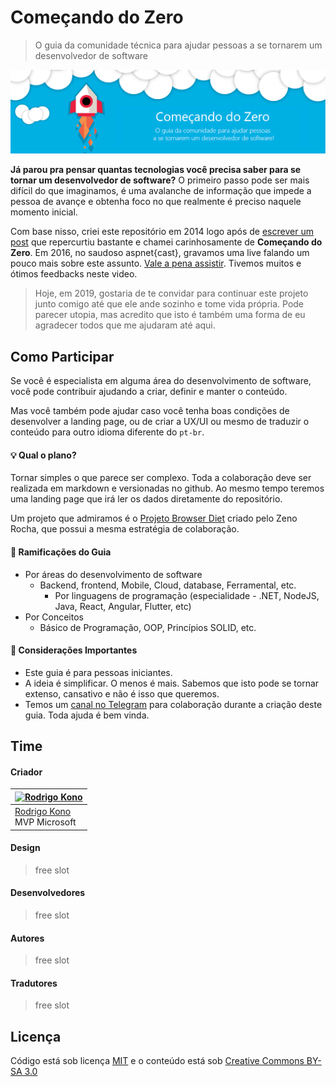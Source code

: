 # Começando do Zero

> O guia da comunidade técnica para ajudar pessoas a se tornarem um desenvolvedor de software

[![Começando do Zero](assets/cover-comecandodozero.png)](https://#)

**Já parou pra pensar quantas tecnologias você precisa saber para se tornar um desenvolvedor de software?** O primeiro passo pode ser mais difícil do que imaginamos, é uma avalanche de informação que impede a pessoa de avançe e obtenha foco no que realmente é preciso naquele momento inicial.

Com base nisso, criei este repositório em 2014 logo após de [escrever um post](http://www.rodrigokono.net/oportunidade/comeando-do-zero-quais-tecnologias-preciso-aprender-hoje-e-porque/) que repercurtiu bastante e chamei carinhosamente de **Começando do Zero**. Em 2016, no saudoso aspnet{cast}, gravamos uma live falando um pouco mais sobre este assunto. [Vale a pena assistir](https://www.youtube.com/watch?v=B796oCWkkRw). Tivemos muitos e ótimos feedbacks neste video.

> Hoje, em 2019, gostaria de te convidar para continuar este projeto junto comigo até que ele ande sozinho e tome vida própria. Pode parecer utopia, mas acredito que isto é também uma forma de eu agradecer todos que me ajudaram até aqui. 

## Como Participar

Se você é especialista em alguma área do desenvolvimento de software, você pode contribuir ajudando a criar, definir e manter o conteúdo.

Mas você também pode ajudar caso você tenha boas condições de desenvolver a landing page, ou de criar a UX/UI ou mesmo de traduzir o conteúdo para outro idioma diferente do `pt-br`.

  #### 💡 Qual o plano? 
  Tornar simples o que parece ser complexo. Toda a colaboração deve ser realizada em markdown e versionadas no github. Ao mesmo tempo teremos uma landing page que irá ler os dados diretamente do repositório. 
  
  Um projeto que admiramos é o [Projeto Browser Diet](https://browserdiet.com/) criado pelo Zeno Rocha, que possui a mesma estratégia de colaboração.
  
  #### 🔀 Ramificações do Guia 
  - Por áreas do desenvolvimento de software
    - Backend, frontend, Mobile, Cloud, database, Ferramental, etc.
      - Por linguagens de programação (especialidade - .NET, NodeJS, Java, React, Angular, Flutter, etc)        
  - Por Conceitos
    - Básico de Programação, OOP, Princípios SOLID, etc.

  #### 🚨 Considerações Importantes 
  - Este guia é para pessoas iniciantes.
  - A ideia é simplificar. O menos é mais. Sabemos que isto pode se tornar extenso, cansativo e não é isso que queremos.  
  - Temos um [canal no Telegram](https://t.me/comecandodozero) para colaboração durante a criação deste guia. Toda ajuda é bem vinda.

## Time

#### Criador
[![Rodrigo Kono](https://s.gravatar.com/avatar/d5c3bdca2e2b3625d6fe6a07c390688a?s=80)](https://github.com/rodrigokono) |
--- |
[Rodrigo Kono](https://github.com/rodrigokono)<br>MVP Microsoft |

#### Design

> free slot

#### Desenvolvedores

> free slot

#### Autores

> free slot

#### Tradutores

> free slot

## Licença

Código está sob licença [MIT](https://rodrigokono.mit-license.org/) e o conteúdo está sob [Creative Commons BY-SA 3.0](https://creativecommons.org/licenses/by-sa/3.0/deed.pt_BR)